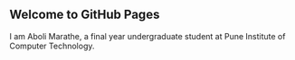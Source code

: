 ## Welcome to GitHub Pages

I am Aboli Marathe, a final year undergraduate student at Pune Institute of Computer Technology.



